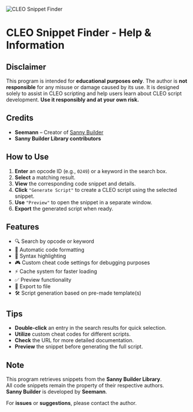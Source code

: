 ![CLEO Snippet Finder](https://raw.githubusercontent.com/babamohammed2022/small-cheese/main/app.ico)
# CLEO Snippet Finder - Help & Information

## Disclaimer
This program is intended for **educational purposes only**. The author is **not responsible** for any misuse or damage caused by its use. It is designed solely to assist in CLEO scripting and help users learn about CLEO script development. **Use it responsibly and at your own risk.**

## Credits
- **Seemann** – Creator of [Sanny Builder](https://sannybuilder.com)
- **Sanny Builder Library contributors**

## How to Use
1. **Enter** an opcode ID (e.g., `0249`) or a keyword in the search box.
2. **Select** a matching result.
3. **View** the corresponding code snippet and details.
4. **Click** `"Generate Script"` to create a CLEO script using the selected snippet.
5. **Use** `"Preview"` to open the snippet in a separate window.
6. **Export** the generated script when ready.

## Features
- 🔍 Search by opcode or keyword  
- 📝 Automatic code formatting  
- 🎨 Syntax highlighting  
- 🎮 Custom cheat code settings for debugging purposes
- ⚡ Cache system for faster loading  
- ✅ Preview functionality  
- 📁 Export to file  
- 🛠️ Script generation based on pre-made template(s)

## Tips
- **Double-click** an entry in the search results for quick selection.
- **Utilize** custom cheat codes for different scripts.
- **Check** the URL for more detailed documentation.
- **Preview** the snippet before generating the full script.

## Note
This program retrieves snippets from the **Sanny Builder Library**.  
All code snippets remain the property of their respective authors.  
**Sanny Builder** is developed by **Seemann**.

For **issues** or **suggestions**, please contact the author.
